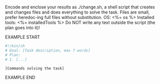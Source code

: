 Encode and enclose your results as ./change.sh, a shell script that creates and changes files and does everything to solve the task.
Files are small, prefer heredoc-ing full files without substitution.
OS: <%= os %>
Installed tools: <%= installedTools %>
Do NOT write any text outside the script (the plan goes into it)!


EXAMPLE START

```sh
#!/bin/sh
# Goal: [Task description, max 7 words]
# Plan:
# 1. [...]

[Commands solving the task]
```

EXAMPLE END